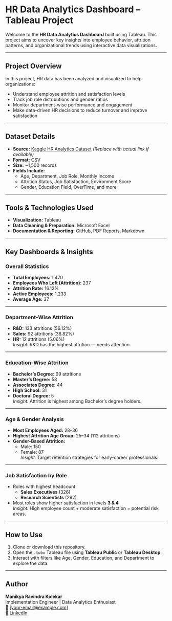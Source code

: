 # HR Data Analytics Dashboard – Tableau Project

Welcome to the **HR Data Analytics Dashboard** built using Tableau. This project aims to uncover key insights into employee behavior, attrition patterns, and organizational trends using interactive data visualizations.

---

## Project Overview

In this project, HR data has been analyzed and visualized to help organizations:
- Understand employee attrition and satisfaction levels 
- Track job role distributions and gender ratios
- Monitor department-wise performance and engagement
- Make data-driven HR decisions to reduce turnover and improve satisfaction

---

## Dataset Details

- **Source:** [Kaggle HR Analytics Dataset](https://www.kaggle.com/datasets) *(Replace with actual link if available)*
- **Format:** CSV
- **Size:** ~1,500 records
- **Fields Include:** 
  - Age, Department, Job Role, Monthly Income
  - Attrition Status, Job Satisfaction, Environment Score
  - Gender, Education Field, OverTime, and more

---

##  Tools & Technologies Used

- **Visualization:** Tableau
- **Data Cleaning & Preparation:** Microsoft Excel
- **Documentation & Reporting:** GitHub, PDF Reports, Markdown

---

## Key Dashboards & Insights

### Overall Statistics
- **Total Employees:** 1,470  
- **Employees Who Left (Attrition):** 237  
- **Attrition Rate:** 16.12%  
- **Active Employees:** 1,233  
- **Average Age:** 37  

---

### Department-Wise Attrition
- **R&D:** 133 attritions (56.12%)  
- **Sales:** 92 attritions (38.82%)  
- **HR:** 12 attritions (5.06%)  
  *Insight:* R&D has the highest attrition — needs attention.

---

### Education-Wise Attrition
- **Bachelor’s Degree:** 99 attritions  
- **Master’s Degree:** 58  
- **Associates Degree:** 44  
- **High School:** 31  
- **Doctoral Degree:** 5  
   *Insight:* Attrition is highest among Bachelor’s degree holders.

---

### Age & Gender Analysis
- **Most Employees Aged:** 28–36  
- **Highest Attrition Age Group:** 25–34 (112 attritions)  
- **Gender-Based Attrition:**  
  - Male: 150  
  - Female: 87  
 *Insight:* Target retention strategies for early-career professionals.

---

### Job Satisfaction by Role
- Roles with highest headcount:  
  - **Sales Executives** (326)  
  - **Research Scientists** (292)  
- Most roles show higher satisfaction in levels **3 & 4**  
  *Insight:* High employee count + moderate satisfaction = potential risk areas.

---

## How to Use

1. Clone or download this repository.
2. Open the `.twbx` Tableau file using **Tableau Public** or **Tableau Desktop**.
3. Interact with filters like Age, Gender, Education, and Department to explore the data.

---

## Author

**Manikya Ravindra Kolekar**  
Implementation Engineer | Data Analytics Enthusiast  
📧 [your-email@example.com]  
🔗 [LinkedIn](https://linkedin.com/in/your-profile)




